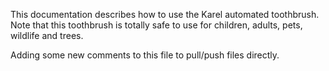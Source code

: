 This documentation describes how to use the Karel automated toothbrush.
Note that this toothbrush is totally safe to use for children, adults,
pets, wildlife and trees.


Adding some new comments to this file to pull/push files directly.
